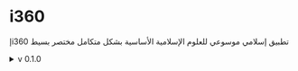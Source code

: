 # i360
إi360 تطبيق إسلامي موسوعي للعلوم الإسلامية الأساسية بشكل متكامل مختصر بسيط

<details>
<summary>v 0.1.0</summary>

| Header | Details |
|-----:|-----------|
|     Creation DateTime | 10/05/2022|
|     Version | 0.1.0|
|     Version Code | 20220510|
|     AppGyver Runtime Version | 4.3.6|
|     Released OS | Web|
|     Released Build# | 230085|
|     Released | 02/07/2022|
|     Notes | i360إ-OG (OG=Original)|
|     | (before Magmaa meeting 2022/05/12)|
|     Changes | Creation: i360إ-OG (Original)|
|     | Add: "Quran" button|
|     | Add: "Hadith" button|
|     | Add: "Aqidah" button|
|     | Add: "Fiqh" button|
|     | Add: "Terminology" button|
|     | Add: "IslamicThoughtComponentBooks" button|
|     | Add: "Azkar" button|
|     | Add: "PrayerTimes" button|
|     | Add: "Mawareth" button|
|     | Add: "DarAlIftaa" button|
|     | Add: Logic for Android op.|
  
</details>
